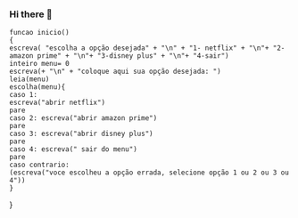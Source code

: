 ### Hi there 👋

<!--
**ANDERSONBAHIA/ANDERSONBAHIA** is a ✨ _special_ ✨ repository because its `README.md` (this file) appears on your GitHub profile.

Here are some ideas to get you started:

- 🔭 I’m currently working on ...
- 🌱 I’m currently learning ...
- 👯 I’m looking to collaborate on ...
- 🤔 I’m looking for help with ...
- 💬 Ask me about ...
- 📫 How to reach me: ...
- 😄 Pronouns: ...
- ⚡ Fun fact: ...
-->
	funcao inicio()
	{
	escreva( "escolha a opção desejada" + "\n" + "1- netflix" + "\n"+ "2-amazon prime" + "\n"+ "3-disney plus" + "\n"+ "4-sair")
	inteiro menu= 0
	escreva(+ "\n" + "coloque aqui sua opção desejada: ")
	leia(menu)
	escolha(menu){
	caso 1: 
	escreva("abrir netflix")
	pare
	caso 2: escreva("abrir amazon prime")
	pare
	caso 3: escreva("abrir disney plus")
	pare
	caso 4: escreva(" sair do menu")
	pare
	caso contrario:
	(escreva("voce escolheu a opção errada, selecione opção 1 ou 2 ou 3 ou 4")) 
	}	 
}
